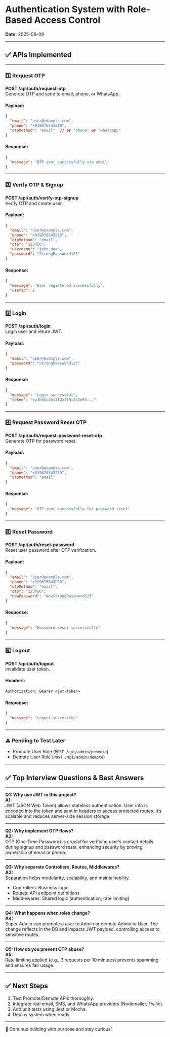 
# Authentication System with Role-Based Access Control

**Date:** 2025-09-09

---

## ✅ APIs Implemented

---

### 1️⃣ Request OTP  
**POST /api/auth/request-otp**  
Generate OTP and send to email, phone, or WhatsApp.

#### Payload:
```json
{
  "email": "user@example.com",
  "phone": "+919876543210",
  "otpMethod": "email"  // or "phone" or "whatsapp"
}
```

#### Response:
```json
{
  "message": "OTP sent successfully via email"
}
```

---

### 2️⃣ Verify OTP & Signup  
**POST /api/auth/verify-otp-signup**  
Verify OTP and create user.

#### Payload:
```json
{
  "email": "user@example.com",
  "phone": "+919876543210",
  "otpMethod": "email",
  "otp": "123456",
  "username": "john_doe",
  "password": "StrongPassword123"
}
```

#### Response:
```json
{
  "message": "User registered successfully",
  "userId": 1
}
```

---

### 3️⃣ Login  
**POST /api/auth/login**  
Login user and return JWT.

#### Payload:
```json
{
  "email": "user@example.com",
  "password": "StrongPassword123"
}
```

#### Response:
```json
{
  "message": "Login successful",
  "token": "eyJhbGciOiJIUzI1NiIsInR5..."
}
```

---

### 4️⃣ Request Password Reset OTP  
**POST /api/auth/request-password-reset-otp**  
Generate OTP for password reset.

#### Payload:
```json
{
  "email": "user@example.com",
  "phone": "+919876543210",
  "otpMethod": "email"
}
```

#### Response:
```json
{
  "message": "OTP sent successfully for password reset"
}
```

---

### 5️⃣ Reset Password  
**POST /api/auth/reset-password**  
Reset user password after OTP verification.

#### Payload:
```json
{
  "email": "user@example.com",
  "phone": "+919876543210",
  "otpMethod": "email",
  "otp": "123456",
  "newPassword": "NewStrongPassword123"
}
```

#### Response:
```json
{
  "message": "Password reset successfully"
}
```

---

### 6️⃣ Logout  
**POST /api/auth/logout**  
Invalidate user token.

#### Headers:
```http
Authorization: Bearer <jwt-token>
```

#### Response:
```json
{
  "message": "Logout successful"
}
```

---

### ⚠️ Pending to Test Later  
- Promote User Role (`POST /api/admin/promote`)  
- Demote User Role (`POST /api/admin/demote`)

---

## ✅ Top Interview Questions & Best Answers

---

**Q1: Why use JWT in this project?**  
**A1:**  
JWT (JSON Web Token) allows stateless authentication. User info is encoded into the token and sent in headers to access protected routes. It’s scalable and reduces server-side session storage.

---

**Q2: Why implement OTP flows?**  
**A2:**  
OTP (One-Time Password) is crucial for verifying user’s contact details during signup and password reset, enhancing security by proving ownership of email or phone.

---

**Q3: Why separate Controllers, Routes, Middlewares?**  
**A3:**  
Separation helps modularity, scalability, and maintainability.  
- Controllers: Business logic  
- Routes: API endpoint definitions  
- Middlewares: Shared logic (authentication, rate limiting)

---

**Q4: What happens when roles change?**  
**A4:**  
Super Admin can promote a user to Admin or demote Admin to User. The change reflects in the DB and impacts JWT payload, controlling access to sensitive routes.

---

**Q5: How do you prevent OTP abuse?**  
**A5:**  
Rate limiting applied (e.g., 3 requests per 10 minutes) prevents spamming and ensures fair usage.

---

## ✅ Next Steps

1. Test Promote/Demote APIs thoroughly.  
2. Integrate real email, SMS, and WhatsApp providers (Nodemailer, Twilio).  
3. Add unit tests using Jest or Mocha.  
4. Deploy system when ready.

---

🚀 Continue building with purpose and stay curious!